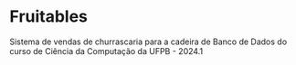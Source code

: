 # Fruitables
 Sistema de vendas de churrascaria para a cadeira de Banco de Dados do curso de Ciência da Computação da UFPB - 2024.1
